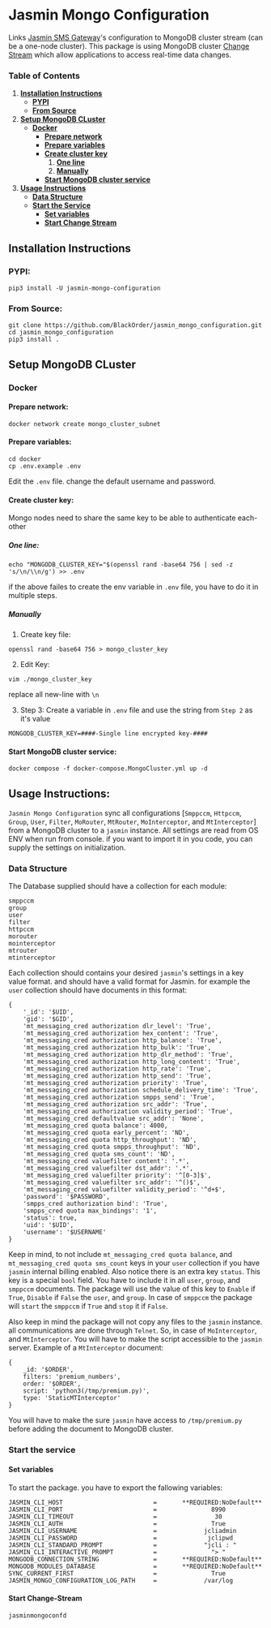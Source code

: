 # Jasmin Mongo Configuration

Links [Jasmin SMS Gateway](https://github.com/jookies/jasmin)'s configuration to MongoDB cluster stream (can be a one-node cluster). This package is using MongoDB cluster [Change Stream](https://www.mongodb.com/docs/manual/changeStreams/) which allow applications to access real-time data changes.


### Table of Contents
1. **[Installation Instructions](#installation-instructions)**<br>
    + **[PYPI](#pypi)**<br>
    + **[From Source](#from-source)**<br>
2. **[Setup MongoDB CLuster](#setup-mongodb-cluster)**<br>
    + **[Docker](#docker)**<br>
        * **[Prepare network](#prepare-network)**<br>
        * **[Prepare variables](#prepare-variables)**<br>
        * **[Create cluster key](#create-cluster-key)**<br>
            1. **[One line](#one-line)**<br>
            2. **[Manually](#manually)**<br>
        * **[Start MongoDB cluster service](#start-mongodb-cluster-service)**<br>
3. **[Usage Instructions](#usage-instructions)**<br>
    + **[Data Structure](#data-structure)**<br>
    + **[Start the Service](#start-the-service)**<br>
        * **[Set variables](#set-variables)**<br>
        * **[Start Change Stream](#start-change-stream)**<br>


## Installation Instructions
### PYPI:
```
pip3 install -U jasmin-mongo-configuration
```
### From Source:
```
git clone https://github.com/BlackOrder/jasmin_mongo_configuration.git
cd jasmin_mongo_configuration
pip3 install .
```

## Setup MongoDB CLuster
### Docker
#### Prepare network:
```
docker network create mongo_cluster_subnet
```

#### Prepare variables:
```
cd docker
cp .env.example .env
```
Edit the `.env` file. change the default username and password.

#### Create cluster key:
Mongo nodes need to share the same key to be able to authenticate each-other


##### One line:
```
echo "MONGODB_CLUSTER_KEY="$(openssl rand -base64 756 | sed -z 's/\n/\\n/g') >> .env
```
if the above failes to create the env variable in `.env` file, you have to do it in multiple steps.


##### Manually
1. Create key file:
```
openssl rand -base64 756 > mongo_cluster_key
```

2. Edit Key:
```
vim ./mongo_cluster_key
```
replace all new-line with `\n`

3. Step 3:
Create a variable in `.env` file and use the string from `Step 2` as it's value
```
MONGODB_CLUSTER_KEY=####-Single line encrypted key-####
```

#### Start MongoDB cluster service:
```
docker compose -f docker-compose.MongoCluster.yml up -d
```


## Usage Instructions:
`Jasmin Mongo Configuration` sync all configurations [`Smppccm`, `Httpccm`, `Group`, `User`, `Filter`, `MoRouter`, `MtRouter`, `MoInterceptor`, and `MtInterceptor`] from a MongoDB cluster to a `jasmin` instance. All settings are read from OS ENV when run from console. if you want to import it in you code, you can supply the settings on initialization.

### Data Structure
The Database supplied should have a collection for each module:
```
smppccm
group
user
filter
httpccm
morouter
mointerceptor
mtrouter
mtinterceptor
```
Each collection should contains your desired `jasmin`'s settings in a key value format. and should have a valid format for Jasmin. for example the `user` collection should have documents in this format:
```
{
    '_id': '$UID',
    'gid': '$GID',
    'mt_messaging_cred authorization dlr_level': 'True',
    'mt_messaging_cred authorization hex_content': 'True',
    'mt_messaging_cred authorization http_balance': 'True',
    'mt_messaging_cred authorization http_bulk': 'True',
    'mt_messaging_cred authorization http_dlr_method': 'True',
    'mt_messaging_cred authorization http_long_content': 'True',
    'mt_messaging_cred authorization http_rate': 'True',
    'mt_messaging_cred authorization http_send': 'True',
    'mt_messaging_cred authorization priority': 'True',
    'mt_messaging_cred authorization schedule_delivery_time': 'True',
    'mt_messaging_cred authorization smpps_send': 'True',
    'mt_messaging_cred authorization src_addr': 'True',
    'mt_messaging_cred authorization validity_period': 'True',
    'mt_messaging_cred defaultvalue src_addr': 'None',
    'mt_messaging_cred quota balance': 4000,
    'mt_messaging_cred quota early_percent': 'ND',
    'mt_messaging_cred quota http_throughput': 'ND',
    'mt_messaging_cred quota smpps_throughput': 'ND',
    'mt_messaging_cred quota sms_count': 'ND',
    'mt_messaging_cred valuefilter content': '.*',
    'mt_messaging_cred valuefilter dst_addr': '.*',
    'mt_messaging_cred valuefilter priority': '^[0-3]$',
    'mt_messaging_cred valuefilter src_addr': '^()$',
    'mt_messaging_cred valuefilter validity_period': '^d+$',
    'password': '$PASSWORD',
    'smpps_cred authorization bind': 'True',
    'smpps_cred quota max_bindings': '1',
    'status': true,
    'uid': '$UID',
    'username': '$USERNAME'
}
```
Keep in mind, to not include `mt_messaging_cred quota balance`, and `mt_messaging_cred quota sms_count` keys in your `user` collection if you have `jasmin` internal billing enabled.
Also notice there is an extra key `status`. This key is a special `bool` field. You have to include it in all `user`, `group`, and `smppccm` documents. The package will use the value of this key to `Enable` if `True`, `Disable` if `False` the `user`, and `group`. In case of `smppccm` the package will `start` the `smppccm` if `True` and `stop` it if `False`.

Also keep in mind the package will not copy any files to the `jasmin` instance. all communications are done through `Telnet`. So, in case of `MoInterceptor`, and `MtInterceptor`. You will have to make the script accessible to the `jasmin` server. Example of a `MtInterceptor` document:
```
{
    _id: '$ORDER',
    filters: 'premium_numbers',
    order: '$ORDER',
    script: 'python3(/tmp/premium.py)',
    type: 'StaticMTInterceptor'
}
```
You will have to make the sure `jasmin` have access to `/tmp/premium.py` before adding the document to MongoDB cluster.


### Start the service
#### Set variables
To start the package. you have to export the fallowing variables:
```
JASMIN_CLI_HOST                         =       **REQUIRED:NoDefault**
JASMIN_CLI_PORT                         =               8990
JASMIN_CLI_TIMEOUT                      =                30
JASMIN_CLI_AUTH                         =               True
JASMIN_CLI_USERNAME                     =             jcliadmin
JASMIN_CLI_PASSWORD                     =              jclipwd
JASMIN_CLI_STANDARD_PROMPT              =             "jcli : "
JASMIN_CLI_INTERACTIVE_PROMPT           =               "> "
MONGODB_CONNECTION_STRING               =       **REQUIRED:NoDefault**
MONGODB_MODULES_DATABASE                =       **REQUIRED:NoDefault**
SYNC_CURRENT_FIRST                      =               True
JASMIN_MONGO_CONFIGURATION_LOG_PATH     =             /var/log
```
#### Start Change-Stream
```
jasminmongoconfd
```
